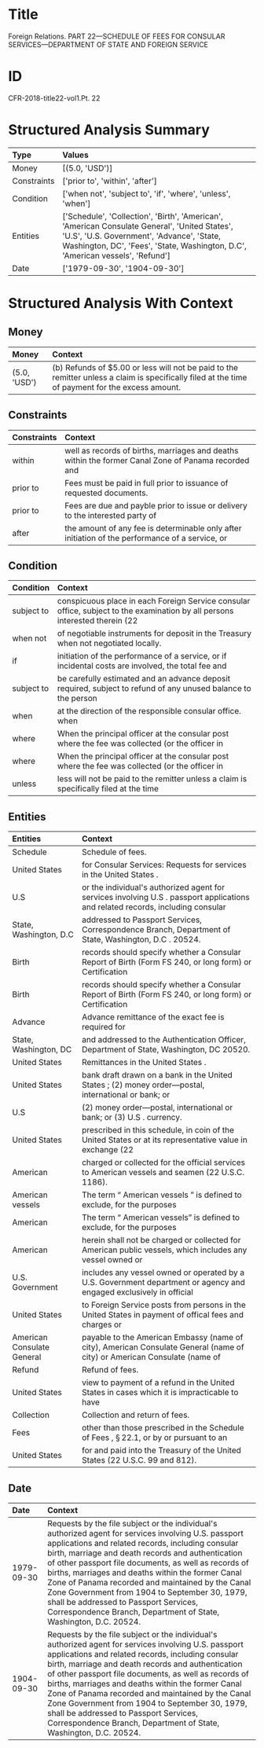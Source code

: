 # Title

 Foreign Relations. PART 22—SCHEDULE OF FEES FOR CONSULAR SERVICES—DEPARTMENT OF STATE AND FOREIGN SERVICE


# ID

 CFR-2018-title22-vol1.Pt. 22


# Structured Analysis Summary

| Type        | Values                                                                                                                                                                                                                       |
|:------------|:-----------------------------------------------------------------------------------------------------------------------------------------------------------------------------------------------------------------------------|
| Money       | [(5.0, 'USD')]                                                                                                                                                                                                               |
| Constraints | ['prior to', 'within', 'after']                                                                                                                                                                                              |
| Condition   | ['when not', 'subject to', 'if', 'where', 'unless', 'when']                                                                                                                                                                  |
| Entities    | ['Schedule', 'Collection', 'Birth', 'American', 'American Consulate General', 'United States', 'U.S', 'U.S. Government', 'Advance', 'State, Washington, DC', 'Fees', 'State, Washington, D.C', 'American vessels', 'Refund'] |
| Date        | ['1979-09-30', '1904-09-30']                                                                                                                                                                                                 |


# Structured Analysis With Context

 


## Money

| Money        | Context                                                                                                                                          |
|:-------------|:-------------------------------------------------------------------------------------------------------------------------------------------------|
| (5.0, 'USD') | (b) Refunds of $5.00 or less will not be paid to the remitter unless a claim is specifically filed at the time of payment for the excess amount. |


## Constraints

| Constraints   | Context                                                                                             |
|:--------------|:----------------------------------------------------------------------------------------------------|
| within        | well as records of births, marriages and deaths within the former Canal Zone of Panama recorded and |
| prior to      | Fees must be paid in full  prior to  issuance of requested documents.                               |
| prior to      | Fees are due and payble  prior to issue or delivery to the interested party of                      |
| after         | the amount of any fee is determinable only after initiation of the performance of a service, or     |


## Condition

| Condition   | Context                                                                                                                     |
|:------------|:----------------------------------------------------------------------------------------------------------------------------|
| subject to  | conspicuous place in each Foreign Service consular office, subject to the examination by all persons interested therein (22 |
| when not    | of negotiable instruments for deposit in the Treasury when not  negotiated locally.                                         |
| if          | initiation of the performance of a service, or if incidental costs are involved, the total fee and                          |
| subject to  | be carefully estimated and an advance deposit required, subject to refund of any unused balance to the person               |
| when        | at the direction of the responsible consular office. when                                                                   |
| where       | When the principal officer at the consular post where the fee was collected (or the officer in                              |
| where       | When the principal officer at the consular post where the fee was collected (or the officer in                              |
| unless      | less will not be paid to the remitter unless a claim is specifically filed at the time                                      |


## Entities

| Entities                   | Context                                                                                                                         |
|:---------------------------|:--------------------------------------------------------------------------------------------------------------------------------|
| Schedule                   | Schedule  of fees.                                                                                                              |
| United States              | for Consular Services: Requests for services in the United States .                                                             |
| U.S                        | or the individual's authorized agent for services involving U.S . passport applications and related records, including consular |
| State, Washington, D.C     | addressed to Passport Services, Correspondence Branch, Department of State, Washington, D.C . 20524.                            |
| Birth                      | records should specify whether a Consular Report of Birth (Form FS 240, or long form) or Certification                          |
| Birth                      | records should specify whether a Consular Report of Birth (Form FS 240, or long form) or Certification                          |
| Advance                    | Advance remittance of the exact fee is required for                                                                             |
| State, Washington, DC      | and addressed to the Authentication Officer, Department of State, Washington, DC  20520.                                        |
| United States              | Remittances in the  United States .                                                                                             |
| United States              | bank draft drawn on a bank in the United States ; (2) money order&#8212;postal, international or bank; or                       |
| U.S                        | (2) money order&#8212;postal, international or bank; or (3) U.S . currency.                                                     |
| United States              | prescribed in this schedule, in coin of the United States or at its representative value in exchange (22                        |
| American                   | charged or collected for the official services to American  vessels and seamen (22 U.S.C. 1186).                                |
| American vessels           | The term &#8220; American vessels &#8221; is defined to exclude, for the purposes                                               |
| American                   | The term &#8220; American vessels&#8221; is defined to exclude, for the purposes                                                |
| American                   | herein shall not be charged or collected for American public vessels, which includes any vessel owned or                        |
| U.S. Government            | includes any vessel owned or operated by a U.S. Government department or agency and engaged exclusively in official             |
| United States              | to Foreign Service posts from persons in the United States in payment of offical fees and charges or                            |
| American Consulate General | payable to the American Embassy (name of city), American Consulate General (name of city) or American Consulate (name of        |
| Refund                     | Refund  of fees.                                                                                                                |
| United States              | view to payment of a refund in the United States in cases which it is impracticable to have                                     |
| Collection                 | Collection  and return of fees.                                                                                                 |
| Fees                       | other than those prescribed in the Schedule of Fees , &#167;&#8201;22.1, or by or pursuant to an                                |
| United States              | for and paid into the Treasury of the United States  (22 U.S.C. 99 and 812).                                                    |


## Date

| Date       | Context                                                                                                                                                                                                                                                                                                                                                                                                                                                                                                                                         |
|:-----------|:------------------------------------------------------------------------------------------------------------------------------------------------------------------------------------------------------------------------------------------------------------------------------------------------------------------------------------------------------------------------------------------------------------------------------------------------------------------------------------------------------------------------------------------------|
| 1979-09-30 | Requests by the file subject or the individual's authorized agent for services involving U.S. passport applications and related records, including consular birth, marriage and death records and authentication of other passport file documents, as well as records of births, marriages and deaths within the former Canal Zone of Panama recorded and maintained by the Canal Zone Government from 1904 to September 30, 1979, shall be addressed to Passport Services, Correspondence Branch, Department of State, Washington, D.C. 20524. |
| 1904-09-30 | Requests by the file subject or the individual's authorized agent for services involving U.S. passport applications and related records, including consular birth, marriage and death records and authentication of other passport file documents, as well as records of births, marriages and deaths within the former Canal Zone of Panama recorded and maintained by the Canal Zone Government from 1904 to September 30, 1979, shall be addressed to Passport Services, Correspondence Branch, Department of State, Washington, D.C. 20524. |


